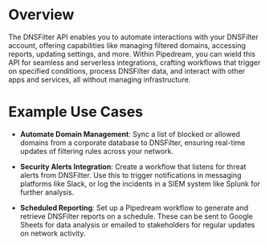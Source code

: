 # Overview

The DNSFilter API enables you to automate interactions with your DNSFilter account, offering capabilities like managing filtered domains, accessing reports, updating settings, and more. Within Pipedream, you can wield this API for seamless and serverless integrations, crafting workflows that trigger on specified conditions, process DNSFilter data, and interact with other apps and services, all without managing infrastructure.

# Example Use Cases

- **Automate Domain Management**: Sync a list of blocked or allowed domains from a corporate database to DNSFilter, ensuring real-time updates of filtering rules across your network.

- **Security Alerts Integration**: Create a workflow that listens for threat alerts from DNSFilter. Use this to trigger notifications in messaging platforms like Slack, or log the incidents in a SIEM system like Splunk for further analysis.

- **Scheduled Reporting**: Set up a Pipedream workflow to generate and retrieve DNSFilter reports on a schedule. These can be sent to Google Sheets for data analysis or emailed to stakeholders for regular updates on network activity.
